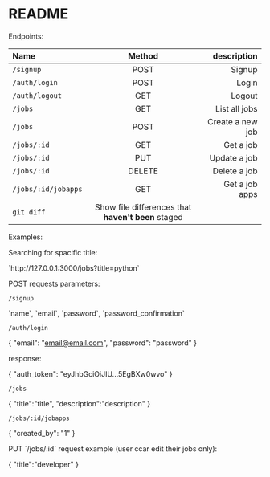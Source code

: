 # README

Endpoints: 

| Name | Method | description |
| :---         |     :---:      |          ---: |
| `/signup`   | POST    | Signup    |
| `/auth/login`     | POST       | Login      |
| `/auth/logout`     | GET       | Logout      |
| `/jobs`     | GET       | List all jobs      |
| `/jobs`     | POST       | Create a new job      |
| `/jobs/:id`     | GET       | Get a job      |
| `/jobs/:id`     | PUT       | Update a job      |
| `/jobs/:id`     | DELETE       | Delete a job      |
| `/jobs/:id/jobapps`     | GET       | Get a job apps      |
| `git diff` | Show file differences that **haven't been** staged |



Examples:

<p>
Searching for spacific title:
<p>
	`http://127.0.0.1:3000/jobs?title=python`
</p>
</p>


<p>
POST requests parameters:
</p>
<p>
	
`/signup`

<p>
	`name`,
	`email`,
	`password`,
	`password_confirmation`

</p>

</p>
<p>

`/auth/login`

{
	"email": "email@email.com",
	"password": "password"
	}

response:

{
	"auth_token": "eyJhbGciOiJIU...5EgBXw0wvo"
	}
</p>
<p>

`/jobs`

{
	"title":"title",
	"description":"description"
	}

</p>
<p>

`/jobs/:id/jobapps`

{
	"created_by": "1"
	}

</p>
	

<p>
PUT `/jobs/:id` request example (user ccar edit their jobs only):

{
	"title":"developer"
	}

</p>
